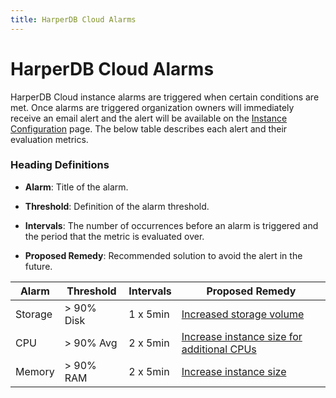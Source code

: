 ```yaml
---
title: HarperDB Cloud Alarms
---
```


# HarperDB Cloud Alarms

HarperDB Cloud instance alarms are triggered when certain conditions are met. Once alarms are triggered organization owners will immediately receive an email alert and the alert will be available on the [Instance Configuration](../harperdb-studio/instance-configuration) page. The below table describes each alert and their evaluation metrics.



### Heading Definitions

* **Alarm**: Title of the alarm.

* **Threshold**: Definition of the alarm threshold.

* **Intervals**: The number of occurrences before an alarm is triggered and the period that the metric is evaluated over.

* **Proposed Remedy**: Recommended solution to avoid the alert in the future.


| Alarm   | Threshold  | Intervals | Proposed Remedy                                                                                                |
|---------|------------|-----------|----------------------------------------------------------------------------------------------------------------|
| Storage | > 90% Disk | 1 x 5min  | [Increased storage volume](../harperdb-studio/instance-configuration#update-instance-storage)               |
| CPU     | > 90% Avg  | 2 x 5min  | [Increase instance size for additional CPUs](../harperdb-studio/instance-configuration#update-instance-ram) |
| Memory  | > 90% RAM  | 2 x 5min  | [Increase instance size](../harperdb-studio/instance-configuration#update-instance-ram)                     |

